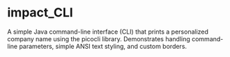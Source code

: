 # impact_CLI
A simple Java command-line interface (CLI) that prints a personalized company name using the picocli library. Demonstrates handling command-line parameters, simple ANSI text styling, and custom borders.
